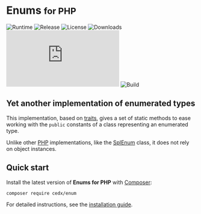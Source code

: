 # Enums <small>for PHP</small>
![Runtime](https://badgen.net/packagist/php/cedx/enum) ![Release](https://badgen.net/packagist/v/cedx/enum) ![License](https://badgen.net/packagist/license/cedx/enum) ![Downloads](https://badgen.net/packagist/dt/cedx/enum) ![Coverage](https://badgen.net/coveralls/c/github/cedx/enum.php) ![Build](https://badgen.net/github/checks/cedx/enum.php/main)

## Yet another implementation of enumerated types
This implementation, based on [traits](https://www.php.net/manual/en/language.oop5.traits.php), gives a set of static methods to ease working with the `public` constants of a class representing an enumerated type.

Unlike other [PHP](https://www.php.net) implementations, like the [SplEnum](https://www.php.net/manual/en/class.splenum.php) class, it does not rely on object instances.

## Quick start
Install the latest version of **Enums for PHP** with [Composer](https://getcomposer.org):

``` shell
composer require cedx/enum
```

For detailed instructions, see the [installation guide](installation.md).
